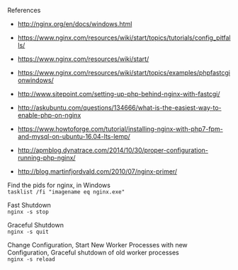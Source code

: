 
References
* http://nginx.org/en/docs/windows.html  
* https://www.nginx.com/resources/wiki/start/topics/tutorials/config_pitfalls/
* https://www.nginx.com/resources/wiki/start/

* https://www.nginx.com/resources/wiki/start/topics/examples/phpfastcgionwindows/

* http://www.sitepoint.com/setting-up-php-behind-nginx-with-fastcgi/
* http://askubuntu.com/questions/134666/what-is-the-easiest-way-to-enable-php-on-nginx
* https://www.howtoforge.com/tutorial/installing-nginx-with-php7-fpm-and-mysql-on-ubuntu-16.04-lts-lemp/
* http://apmblog.dynatrace.com/2014/10/30/proper-configuration-running-php-nginx/
* http://blog.martinfjordvald.com/2010/07/nginx-primer/


Find the pids for nginx,  in Windows  
```tasklist /fi "imagename eq nginx.exe"```

Fast Shutdown   
```nginx -s stop```


Graceful Shutdown  
```nginx -s quit```


Change Configuration, Start New Worker Processes with new Configuration, Graceful shutdown of old worker processes  
```nginx -s reload```





